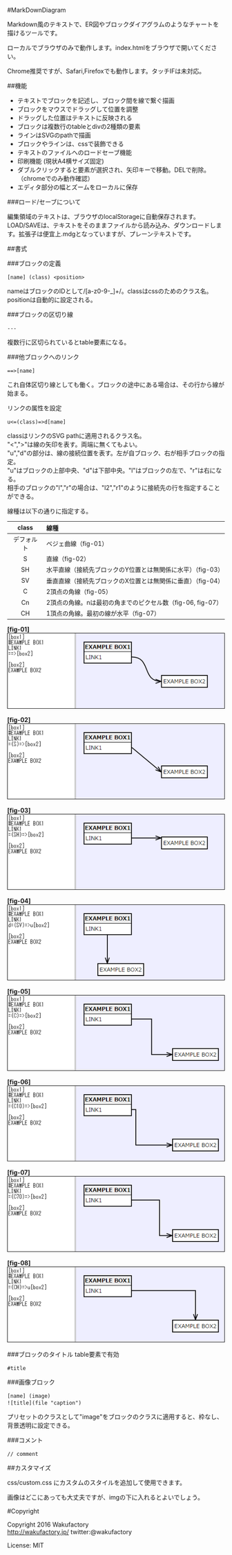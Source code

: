 #MarkDownDiagram

Markdown風のテキストで、ER図やブロックダイアグラムのようなチャートを描けるツールです。

ローカルでブラウザのみで動作します。index.htmlをブラウザで開いてください。

Chrome推奨ですが、Safari,Firefoxでも動作します。タッチIFは未対応。

##機能

 - テキストでブロックを記述し、ブロック間を線で繋ぐ描画
 - ブロックをマウスでドラッグして位置を調整
 - ドラッグした位置はテキストに反映される
 - ブロックは複数行のtableとdivの2種類の要素
 - ラインはSVGのpathで描画
 - ブロックやラインは、cssで装飾できる
 - テキストのファイルへのロードセーブ機能
 - 印刷機能 (現状A4横サイズ固定)
 - ダブルクリックすると要素が選択され、矢印キーで移動。DELで削除。  
（chromeでのみ動作確認）
 - エディタ部分の幅とズームをローカルに保存
 
###ロード/セーブについて

編集領域のテキストは、ブラウザのlocalStorageに自動保存されます。  
LOAD/SAVEは、テキストをそのままファイルから読み込み、ダウンロードします。拡張子は便宜上.mdgとなっていますが、プレーンテキストです。

##書式

###ブロックの定義

```
[name] (class) <position>
```
nameはブロックのIDとして/[a-z0-9-_]+/。classはcssのためのクラス名。positionは自動的に設定される。


###ブロックの区切り線

```
---
```
複数行に区切られているとtable要素になる。

###他ブロックへのリンク

```
==>[name]
```
これ自体区切り線としても働く。ブロックの途中にある場合は、その行から線が始まる。

リンクの属性を設定

```
u<=(class)=>d[name]
```
classはリンクのSVG pathに適用されるクラス名。  
"<",">"は線の矢印を表す。両端に無くてもよい。  
"u","d"の部分は、線の接続位置を表す。左が自ブロック、右が相手ブロックの指定。  
"u"はブロックの上部中央、"d"は下部中央。"l"はブロックの左で、"r"は右になる。  
相手のブロックの"l","r"の場合は、"l2","r1"のように接続先の行を指定することができる。

線種は以下の通りに指定する。

|class     |線種      |
|:--------:|:---------|
|デフォルト|ベジェ曲線（fig-01）|
|S         |直線（fig-02）|
|SH        |水平直線（接続先ブロックのY位置とは無関係に水平）（fig-03）|
|SV        |垂直直線（接続先ブロックのX位置とは無関係に垂直）（fig-04）|
|C         |2頂点の角線（fig-05）|
|Cn        |2頂点の角線。nは最初の角までのピクセル数（fig-06, fig-07）|
|CH        |1頂点の角線。最初の線が水平（fig-07）|

**[fig-01]**  
![fig-01](https://raw.githubusercontent.com/ShigeUe/MarkDownDiagram/images/fig-01.gif)

**[fig-02]**  
![fig-02](https://raw.githubusercontent.com/ShigeUe/MarkDownDiagram/images/fig-02.gif)

**[fig-03]**  
![fig-03](https://raw.githubusercontent.com/ShigeUe/MarkDownDiagram/images/fig-03.gif)

**[fig-04]**  
![fig-04](https://raw.githubusercontent.com/ShigeUe/MarkDownDiagram/images/fig-04.gif)

**[fig-05]**  
![fig-05](https://raw.githubusercontent.com/ShigeUe/MarkDownDiagram/images/fig-05.gif)

**[fig-06]**  
![fig-06](https://raw.githubusercontent.com/ShigeUe/MarkDownDiagram/images/fig-06.gif)

**[fig-07]**  
![fig-07](https://raw.githubusercontent.com/ShigeUe/MarkDownDiagram/images/fig-07.gif)

**[fig-08]**  
![fig-08](https://raw.githubusercontent.com/ShigeUe/MarkDownDiagram/images/fig-08.gif)

###ブロックのタイトル
table要素で有効

```
#title
```

###画像ブロック

```
[name] (image)
![title](file "caption")
```
プリセットのクラスとして"image"をブロックのクラスに適用すると、枠なし、背景透明に設定できる。

###コメント

```
// comment
```


##カスタマイズ

css/custom.css にカスタムのスタイルを追加して使用できます。

画像はどこにあっても大丈夫ですが、imgの下に入れるとよいでしょう。

#Copyright

Copyright 2016 Wakufactory  
http://wakufactory.jp/ twitter:@wakufactory

License: MIT 
